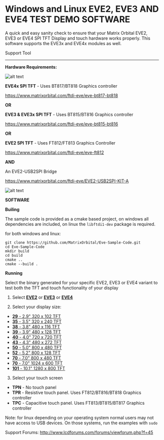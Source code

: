 # Windows and Linux EVE2, EVE3 AND EVE4 TEST DEMO SOFTWARE

A quick and easy sanity check to ensure that your Matrix Orbital EVE2, EVE3 or EVE4 SPI TFT Display and touch hardware works properly. This software supports the EVE3x and EVE4x modules as well.

Support Tool

------------------------------------------------------------------

**Hardware Requirements:**

![alt text](https://www.matrixorbital.com/image/cache/catalog/products/EVE/EVE3-43G-300x300.jpg)

**EVE4x SPI TFT** - Uses BT817/BT818 Graphics controller

https://www.matrixorbital.com/ftdi-eve/eve-bt817-bt818

**OR**

**EVE3 & EVE3x SPI TFT** - Uses BT815/BT816 Graphics controller

https://www.matrixorbital.com/ftdi-eve/eve-bt815-bt816

**OR**

**EVE2 SPI TFT** - Uses FT812/FT813 Graphics Controller

https://www.matrixorbital.com/ftdi-eve/eve-ft812

**AND**

An EVE2-USB2SPI Bridge

https://www.matrixorbital.com/ftdi-eve/EVE2-USB2SPI-KIT-A

![alt text](https://www.matrixorbital.com/image/cache/catalog/products/EVE2%20USB%20to%20SPI%20Module-250x250.jpg)


**SOFTWARE**

**Builing**

The sample code is provided as a cmake based project, on windows all dependencies are included, on linux the `libftdi1-dev` package is required. 

for both windows and linux: 
```
git clone https://github.com/MatrixOrbital/Eve-Sample-Code.git
cd Eve-Sample-Code
mkdir build
cd build
cmake ..
cmake --build .
```
**Running**

Select the binary generated for your specific EVE2, EVE3 or EVE4 variant to test both the TFT and touch functionality of your display

1. Select [**EVE2**](https://www.matrixorbital.com/ftdi-eve/eve-ft812) or [**EVE3**](https://www.matrixorbital.com/ftdi-eve/eve-bt815-bt816) or [**EVE4**](https://www.matrixorbital.com/ftdi-eve/eve-bt817-bt818)

2. Select your display size:

* [**29** - 2.9" 320 x 102 TFT](https://www.matrixorbital.com/eve2-29a)
* [**35** - 3.5" 320 x 240 TFT](https://www.matrixorbital.com/index.php?route=product/search&search=eve3-35)
* [**38** - 3.8" 480 x 116 TFT](https://www.matrixorbital.com/index.php?route=product/search&search=eve2-38)
* [**39** - 3.9" 480 x 128 TFT](https://www.matrixorbital.com/index.php?route=product/search&search=eve3x-39)
* [**40** - 4.0" 720 x 720 TFT](https://www.matrixorbital.com/index.php?route=product/search&search=eve4x-40)
* [**43** - 4.3" 480 x 272 TFT](https://www.matrixorbital.com/index.php?route=product/search&search=eve3-43)
* [**50** - 5.0" 800 x 480 TFT](https://www.matrixorbital.com/index.php?route=product/search&search=eve3-50)
* [**52** - 5.2" 800 x 128 TFT](https://www.matrixorbital.com/index.php?route=product/search&search=eve3-52)
* [**70** - 7.0" 800 x 480 TFT](https://www.matrixorbital.com/index.php?route=product/search&search=eve3-70)
* [**70** - 7.0" 1024 x 600 TFT](https://www.matrixorbital.com/index.php?route=product/search&search=eve4x-70)
* [**101** - 10.1" 1280 x 800 TFT](https://www.matrixorbital.com/index.php?route=product/search&search=eve4x-101)


3. Select your touch screen

* **TPN** - No touch panel
* **TPR** - Resistive touch panel. Uses FT812/BT816/BT818 Graphics controller
* **TPC** - Capacitive touch panel. Uses FT813/BT815/BT817 Graphics controller

Note: for linux depending on your operating system normal users may not have access to USB devices. On those systems, run the examples with `sudo` 

Support Forums: http://www.lcdforums.com/forums/viewforum.php?f=45
